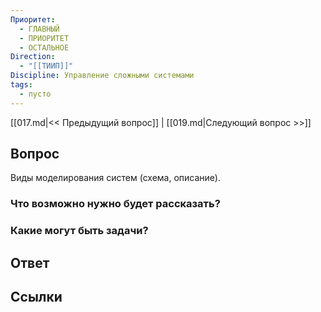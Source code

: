 ```yaml
---
Приоритет:
  - ГЛАВНЫЙ
  - ПРИОРИТЕТ
  - ОСТАЛЬНОЕ
Direction:
  - "[[ТИИП]]" 
Discipline: Управление сложными системами 
tags:
  - пусто
---
```

[[017.md|<< Предыдущий вопрос]] | [[019.md|Следующий вопрос >>]]
## Вопрос

Виды моделирования систем (схема, описание).

### Что возможно нужно будет рассказать?

### Какие могут быть задачи?

## Ответ

## Ссылки

